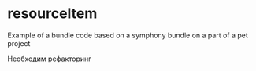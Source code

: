 # resourceItem
Example of a bundle code based on a symphony bundle on a part of a pet project

Необходим рефакторинг
